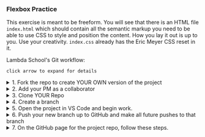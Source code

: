 ### Flexbox Practice

This exercise is meant to be freeform. You will see that there is an HTML file `index.html` which should contain all the semantic markup you need to be able to use CSS to style and position the content. How you lay it out is up to you. Use your creativity. `index.css` already has the Eric Meyer CSS reset in it.

Lambda School's Git workflow:

`click arrow to expand for details`

<details>
<summary>1. Fork the repo to create YOUR OWN version of the project</summary>

</details>

<details>
   <summary>2. Add your PM as a collaborator</summary>

on GitHub:
Settings -> Collaborators -> Add Collaborator (use your PM’s handle)
(I’d suggest grabbing the invite tag and DM it to your PM on Slack at this point)

</details>

<details>
<summary>3. Clone YOUR Repo</summary>

In your terminal/Git-Bash: `git clone your-repo-address`

</details>

<details>
<summary>4. Create a branch</summary>
This will be the branch you will do all your work on.

In your terminal/Git-Bash:

`cd name-of-project-folder`

`git checkout -b firstname-lastname`

</details>

<details>
<summary>5. Open the project in VS Code and begin work.</summary>

Windows or Linux users:

In terminal/Git-Bash, type `code .` while inside the project folder

Mac users:

1. In VS Code.
1. Open File menu.
1. Select `add folder to workspace`
1. Navigate to, and then select the project folder.
1. Click open.
   </details>

<details>
<summary>6. Push your new branch up to GitHub and make all future pushes to that branch</summary>
Still in your terminal/Git-Bash:

`git push -u origin firstname-lastname`

</details>

<details>
<summary>
7. On the GitHub page for the project repo, follow these steps.
</summary>

1. You should see a light yellow box which shows your push.
1. In that box, click the green button labeled `Compare & Pull Request`
1. In the Open Pull Request form, set the base to `YOUR MASTER` (NOT the Lambda Master)
1. Set the compare to `YOUR FORK` (NOT your master)
1. Add your PM as a reviewer by clicking `reviewer` from the righthand menu.

On the ‘Open a Pull Request‘ page click on Reviewers. If your PM has accepted your invite, then you should be able to select them here. If not, then they haven’t accepted the invite, and come back later…

Your PM will merge the work into YOUR Master fork when they have reviewed and approved it.

</details>

